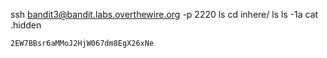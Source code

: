 ssh bandit3@bandit.labs.overthewire.org -p 2220 ls cd inhere/ ls ls -1a cat .hidden

    2EW7BBsr6aMMoJ2HjW067dm8EgX26xNe
